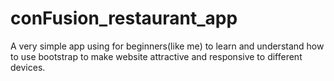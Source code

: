 # conFusion_restaurant_app
A very simple app using for beginners(like me) to learn and understand how to use bootstrap to make website attractive and responsive to different devices.

